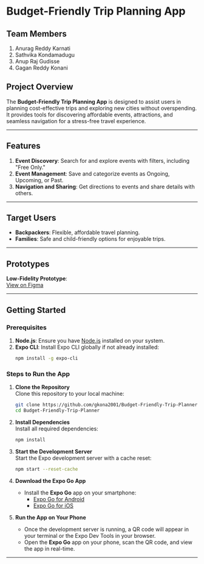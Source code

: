 
# Budget-Friendly Trip Planning App  

## Team Members
1. Anurag Reddy Karnati
2. Sathvika Kondamadugu
3. Anup Raj Gudisse
4. Gagan Reddy Konani

## **Project Overview**  
The **Budget-Friendly Trip Planning App** is designed to assist users in planning cost-effective trips and exploring new cities without overspending. It provides tools for discovering affordable events, attractions, and seamless navigation for a stress-free travel experience.  

---

## **Features**  
1. **Event Discovery**: Search for and explore events with filters, including "Free Only."  
2. **Event Management**: Save and categorize events as Ongoing, Upcoming, or Past.  
3. **Navigation and Sharing**: Get directions to events and share details with others.  

---

## **Target Users**  
- **Backpackers**: Flexible, affordable travel planning.  
- **Families**: Safe and child-friendly options for enjoyable trips.  

---

## **Prototypes**  
**Low-Fidelity Prototype**:  
[View on Figma](https://www.figma.com/proto/jxGaSMY1z8eAMHpx3HA8zC/Budget-Planner-v1?scaling=scale-down&content-scaling=fixed&page-id=0%3A1&node-id=11-1506&starting-point-node-id=11%3A1506)  

---

## **Getting Started**  

### **Prerequisites**  
1. **Node.js**: Ensure you have [Node.js](https://nodejs.org/) installed on your system.  
2. **Expo CLI**: Install Expo CLI globally if not already installed:  
   ```bash
   npm install -g expo-cli
   ```  

### **Steps to Run the App**  
1. **Clone the Repository**  
   Clone this repository to your local machine:  
   ```bash
   git clone https://github.com/gkona2001/Budget-Friendly-Trip-Planner.git
   cd Budget-Friendly-Trip-Planner
   ```  

2. **Install Dependencies**  
   Install all required dependencies:  
   ```bash
   npm install
   ```  

3. **Start the Development Server**  
   Start the Expo development server with a cache reset:  
   ```bash
   npm start --reset-cache
   ```  

4. **Download the Expo Go App**  
   - Install the **Expo Go** app on your smartphone:  
     - [Expo Go for Android](https://play.google.com/store/apps/details?id=host.exp.exponent)  
     - [Expo Go for iOS](https://apps.apple.com/app/expo-go/id982107779)  

5. **Run the App on Your Phone**  
   - Once the development server is running, a QR code will appear in your terminal or the Expo Dev Tools in your browser.  
   - Open the **Expo Go** app on your phone, scan the QR code, and view the app in real-time.  

---

